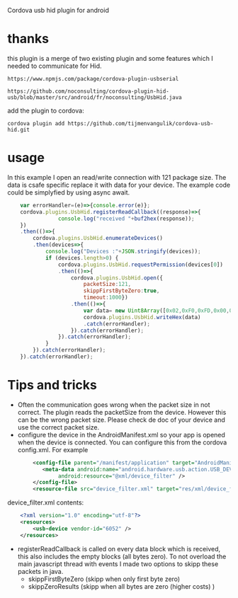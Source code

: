 Cordova usb hid plugin for android

# thanks
this plugin is a merge of two existing plugin and some features which I needed to communicate for Hid.

    https://www.npmjs.com/package/cordova-plugin-usbserial

    https://github.com/noconsulting/cordova-plugin-hid-usb/blob/master/src/android/fr/noconsulting/UsbHid.java

add the plugin to cordova:

    cordova plugin add https://github.com/tijmenvangulik/cordova-usb-hid.git

# usage

In this example I open an read/write connection with 121 package size. The data is csafe specific replace it with data for your device. The example code could be simplyfied by using async await. 

```javascript
    var errorHandler=(e)=>{console.error(e)};
    cordova.plugins.UsbHid.registerReadCallback((response)=>{
                console.log("received "+buf2hex(response));
    })
    .then(()=>{
        cordova.plugins.UsbHid.enumerateDevices()
        .then(devices=>{
            console.log("Devices :"+JSON.stringify(devices));
            if (devices.length>0) {
                cordova.plugins.UsbHid.requestPermission(devices[0])
                .then(()=>{
                    cordova.plugins.UsbHid.open({
                        packetSize:121,
                        skippFirstByteZero:true,
                        timeout:1000})                        
                    .then(()=>{                         
                        var data= new Uint8Array([0x02,0xF0,0xFD,0x00,0x80,0x80,0xF2]);
                        cordova.plugins.UsbHid.writeHex(data)
                        .catch(errorHandler);
                    }).catch(errorHandler);
                }).catch(errorHandler);
            }
        }).catch(errorHandler);
    }).catch(errorHandler);
```

# Tips and tricks
* Often the communication goes wrong when the packet size in not correct. The plugin reads the packetSize from the device. However this can be the wrong packet size. Please check de doc of your device and use the correct packet size.
* configure the device in the AndroidManifest.xml so your app is opened when the device is connected. You can configure this from the cordova config.xml. For example
```  xml
        <config-file parent="/manifest/application" target="AndroidManifest.xml">
           <meta-data android:name="android.hardware.usb.action.USB_DEVICE_ATTACHED"
                android:resource="@xml/device_filter" />
        </config-file>
        <resource-file src="device_filter.xml" target="res/xml/device_filter.xml" />
```
device_filter.xml contents:
``` xml
    <?xml version="1.0" encoding="utf-8"?>
    <resources>
        <usb-device vendor-id="6052" />
    </resources>
```
*  registerReadCallback is called on every data block which is received,
this also includes the empty blocks (all bytes zero). To not overload the main javascript thread with events I made two options to skipp these
packets in java. 
   * skippFirstByteZero (skipp when only first byte zero)
   * skippZeroResults (skipp when all bytes are zero (higher costs) )
